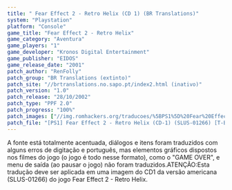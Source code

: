 ```yaml
---
title: " Fear Effect 2 - Retro Helix (CD 1) (BR Translations)"
system: "Playstation"
platform: "Console"
game_title: "Fear Effect 2 - Retro Helix"
game_category: "Aventura"
game_players: "1"
game_developer: "Kronos Digital Entertainment"
game_publisher: "EIDOS"
game_release_date: "2001"
patch_author: "RenFolly"
patch_group: "BR Translations (extinto)"
patch_site: "//brtranslations.no.sapo.pt/index2.html (inativo)"
patch_version: "1.0"
patch_release: "28/10/2002"
patch_type: "PPF 2.0"
patch_progress: "100%"
patch_images: ["//img.romhackers.org/traducoes/%5BPS1%5D%20Fear%20Effect%202%20-%20Retro%20Helix%20-%20CD1%20-%20BR%20Translations%20-%201.png","//img.romhackers.org/traducoes/%5BPS1%5D%20Fear%20Effect%202%20-%20Retro%20Helix%20-%20CD1%20-%20BR%20Translations%20-%202.jpg","//img.romhackers.org/traducoes/%5BPS1%5D%20Fear%20Effect%202%20-%20Retro%20Helix%20-%20CD1%20-%20BR%20Translations%20-%203.jpg"]
patch_file: "[PS1] Fear Effect 2 - Retro Helix (CD-1) (SLUS-01266) [T-BR] [T-RenFolly G-BR Translations] [V-1.0 P-100% A-2002].zip"
---
```

A fonte está totalmente acentuada, diálogos e itens foram traduzidos com alguns erros de digitação e português, mas elementos gráficos dispostos nos filmes do jogo (o jogo é todo nesse formato), como o "GAME OVER", e menu de saída (ao pausar o jogo) não foram traduzidos.ATENÇÃO:Esta tradução deve ser aplicada em uma imagem do CD1 da versão americana (SLUS-01266) do jogo Fear Effect 2 - Retro Helix.